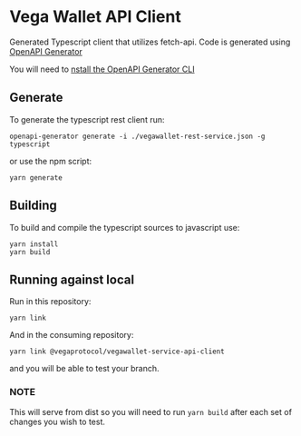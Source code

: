 # Vega Wallet API Client

Generated Typescript client that utilizes fetch-api. Code is generated using [OpenAPI Generator](https://github.com/OpenAPITools/openapi-generator)

You will need to [nstall the OpenAPI Generator CLI](https://github.com/OpenAPITools/openapi-generator#1---installation)

## Generate

To generate the typescript rest client run:

```
openapi-generator generate -i ./vegawallet-rest-service.json -g typescript
```

or use the npm script:

```
yarn generate
```

## Building

To build and compile the typescript sources to javascript use:

```
yarn install
yarn build
```

## Running against local

Run in this repository:

```
yarn link
```

And in the consuming repository:

```
yarn link @vegaprotocol/vegawallet-service-api-client
```

and you will be able to test your branch.

### NOTE

This will serve from dist so you will need to run `yarn build` after each set of changes you wish to test.
